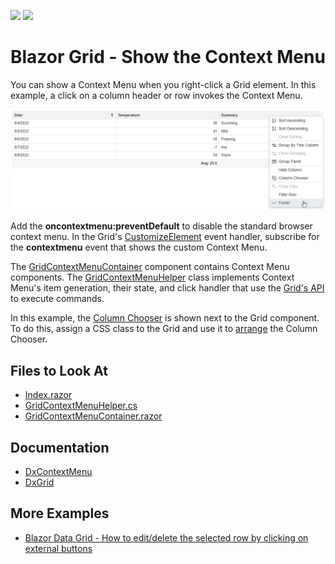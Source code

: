 <!-- default badges list -->
![](https://img.shields.io/endpoint?url=https://codecentral.devexpress.com/api/v1/VersionRange/520791644/22.1.4%2B)
[![](https://img.shields.io/badge/📖_How_to_use_DevExpress_Examples-e9f6fc?style=flat-square)](https://docs.devexpress.com/GeneralInformation/403183)
<!-- default badges end -->

# Blazor Grid - Show the Context Menu

You can show a Context Menu when you right-click a Grid element. In this example, a click on a column header or row invokes the Context Menu.

![Grid with Context Menu for a column](result.png)

Add the **oncontextmenu:preventDefault** to disable the standard browser context menu. In the Grid's [CustomizeElement](https://docs.devexpress.com/Blazor/DevExpress.Blazor.DxGrid.CustomizeElement) event handler, subscribe for the **contextmenu** event that shows the custom Context Menu.

The [GridContextMenuContainer](./CS/Pages/GridContextMenuContainer.razor) component contains Context Menu components. The [GridContextMenuHelper](./CS/Data/GridContextMenuHelper.cs) class implements Context Menu's item generation, their state, and click handler that use the [Grid's API](https://docs.devexpress.com/Blazor/DevExpress.Blazor.DxGrid._methods) to execute commands.

In this example, the [Column Chooser](https://docs.devexpress.com/Blazor/DevExpress.Blazor.DxGrid.ShowColumnChooser(System.String)) is shown next to the Grid component. To do this, assign a CSS class to the Grid and use it to [arrange](./CS/Data/GridContextMenuHelper.cs#L85) the Column Chooser.

## Files to Look At

- [Index.razor](./CS/Pages/Index.razor)
- [GridContextMenuHelper.cs](./CS/Data/GridContextMenuHelper.cs)
- [GridContextMenuContainer.razor](./CS/Pages/GridContextMenuContainer.razor)

## Documentation

- [DxContextMenu](https://docs.devexpress.com/Blazor/DevExpress.Blazor.DxContextMenu)
- [DxGrid](https://docs.devexpress.com/Blazor/DevExpress.Blazor.DxGrid)

## More Examples

- [Blazor Data Grid - How to edit/delete the selected row by clicking on external buttons](https://github.com/DevExpress-Examples/blazor-DxDataGrid-edit-selected-row-by-clicking-on-external-button)
